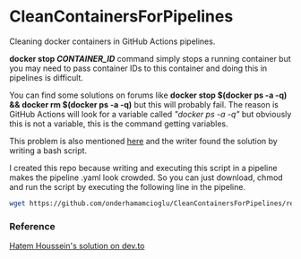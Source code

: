 # CleanContainersForPipelines
Cleaning docker containers in GitHub Actions pipelines.

**docker stop *CONTAINER_ID*** command simply stops a running container but you may need to pass container IDs to this container and doing this in pipelines is difficult.

You can find some solutions on forums like **docker stop $(docker ps -a -q) && docker rm $(docker ps -a -q)** but this will probably fail. The reason is GitHub Actions will look for a variable called _"docker ps -a -q"_ but obviously this is not a variable, this is the command getting variables.

This problem is also mentioned [here](https://dev.to/saulsilver/docker-stop-all-processes-on-github-actions-533j) and the writer found the solution by writing a bash script.

I created this repo because writing and executing this script in a pipeline makes the pipeline .yaml look crowded. So you can just download, chmod and run the script by executing the following line in the pipeline.

```bash
wget https://github.com/onderhamamcioglu/CleanContainersForPipelines/releases/download/script/CleanContainersForPipelines.sh && chmod +x CleanContainersForPipelines.sh && ./CleanContainersForPipelines.sh
```


### Reference

[Hatem Houssein's solution on dev.to](https://dev.to/saulsilver/docker-stop-all-processes-on-github-actions-533j)
